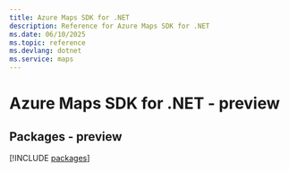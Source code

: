 ```yaml
---
title: Azure Maps SDK for .NET
description: Reference for Azure Maps SDK for .NET
ms.date: 06/10/2025
ms.topic: reference
ms.devlang: dotnet
ms.service: maps
---
```

# Azure Maps SDK for .NET - preview
## Packages - preview
[!INCLUDE [packages](maps-index.md)]